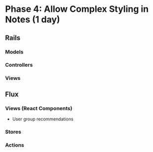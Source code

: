 # Phase 4: Allow Complex Styling in Notes (1 day)

## Rails
### Models


### Controllers

### Views

## Flux
### Views (React Components)
* User group recommendations

### Stores

### Actions
